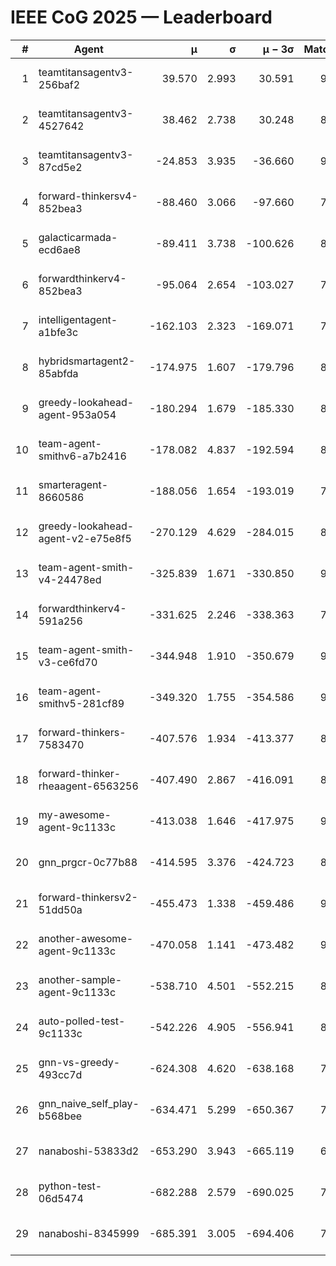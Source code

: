# IEEE CoG 2025 — Leaderboard

| # | Agent | μ | σ | μ − 3σ | Matches | Updated |
|---:|---|---:|---:|---:|---:|---|
| 1 | teamtitansagentv3-256baf2 | 39.570 | 2.993 | 30.591 | 9160 | 2025-08-20 14:25 |
| 2 | teamtitansagentv3-4527642 | 38.462 | 2.738 | 30.248 | 8374 | 2025-08-20 14:25 |
| 3 | teamtitansagentv3-87cd5e2 | -24.853 | 3.935 | -36.660 | 9486 | 2025-08-20 14:25 |
| 4 | forward-thinkersv4-852bea3 | -88.460 | 3.066 | -97.660 | 7337 | 2025-08-20 14:25 |
| 5 | galacticarmada-ecd6ae8 | -89.411 | 3.738 | -100.626 | 8820 | 2025-08-20 14:25 |
| 6 | forwardthinkerv4-852bea3 | -95.064 | 2.654 | -103.027 | 7138 | 2025-08-20 14:25 |
| 7 | intelligentagent-a1bfe3c | -162.103 | 2.323 | -169.071 | 7292 | 2025-08-20 14:25 |
| 8 | hybridsmartagent2-85abfda | -174.975 | 1.607 | -179.796 | 8164 | 2025-08-20 14:25 |
| 9 | greedy-lookahead-agent-953a054 | -180.294 | 1.679 | -185.330 | 8598 | 2025-08-20 14:25 |
| 10 | team-agent-smithv6-a7b2416 | -178.082 | 4.837 | -192.594 | 8620 | 2025-08-20 14:25 |
| 11 | smarteragent-8660586 | -188.056 | 1.654 | -193.019 | 7759 | 2025-08-20 14:25 |
| 12 | greedy-lookahead-agent-v2-e75e8f5 | -270.129 | 4.629 | -284.015 | 8658 | 2025-08-20 14:25 |
| 13 | team-agent-smith-v4-24478ed | -325.839 | 1.671 | -330.850 | 9622 | 2025-08-20 14:25 |
| 14 | forwardthinkerv4-591a256 | -331.625 | 2.246 | -338.363 | 7508 | 2025-08-20 14:25 |
| 15 | team-agent-smith-v3-ce6fd70 | -344.948 | 1.910 | -350.679 | 9522 | 2025-08-20 14:25 |
| 16 | team-agent-smithv5-281cf89 | -349.320 | 1.755 | -354.586 | 9220 | 2025-08-20 14:25 |
| 17 | forward-thinkers-7583470 | -407.576 | 1.934 | -413.377 | 8080 | 2025-08-20 14:25 |
| 18 | forward-thinker-rheaagent-6563256 | -407.490 | 2.867 | -416.091 | 8142 | 2025-08-20 14:25 |
| 19 | my-awesome-agent-9c1133c | -413.038 | 1.646 | -417.975 | 9200 | 2025-08-20 14:25 |
| 20 | gnn_prgcr-0c77b88 | -414.595 | 3.376 | -424.723 | 8110 | 2025-08-20 14:25 |
| 21 | forward-thinkersv2-51dd50a | -455.473 | 1.338 | -459.486 | 9062 | 2025-08-20 14:25 |
| 22 | another-awesome-agent-9c1133c | -470.058 | 1.141 | -473.482 | 9560 | 2025-08-20 14:25 |
| 23 | another-sample-agent-9c1133c | -538.710 | 4.501 | -552.215 | 8680 | 2025-08-20 14:25 |
| 24 | auto-polled-test-9c1133c | -542.226 | 4.905 | -556.941 | 8460 | 2025-08-20 14:25 |
| 25 | gnn-vs-greedy-493cc7d | -624.308 | 4.620 | -638.168 | 7040 | 2025-08-20 14:25 |
| 26 | gnn_naive_self_play-b568bee | -634.471 | 5.299 | -650.367 | 7280 | 2025-08-20 14:25 |
| 27 | nanaboshi-53833d2 | -653.290 | 3.943 | -665.119 | 6880 | 2025-08-20 14:25 |
| 28 | python-test-06d5474 | -682.288 | 2.579 | -690.025 | 7180 | 2025-08-20 14:25 |
| 29 | nanaboshi-8345999 | -685.391 | 3.005 | -694.406 | 7450 | 2025-08-20 14:25 |
